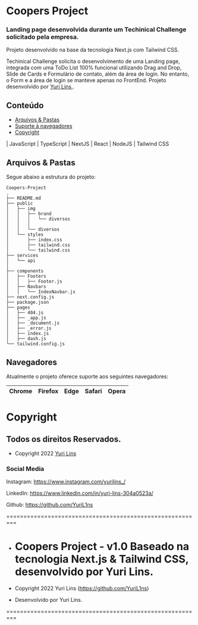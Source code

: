 # Coopers Project

### Landing page desenvolvida durante um Techinical Challenge solicitado pela empresa.

Projeto desenvolvido na base da tecnologia Next.js com Tailwind CSS.

Techinical Challenge solicita o desenvolvimento de uma Landing page, integrada com uma ToDo List 100% funcional utilizando Drag and Drop, Slide de Cards e Formulário de contato, além da área de login. No entanto, o Form e a área de login se manteve apenas no FrontEnd. Projeto desenvolvido por <a href="https://www.linkedin.com/in/yuri-lins-304a0523a/" target="_blank">Yuri Lins </a>.

## Conteúdo

-   [Arquivos & Pastas](#Arquivos)
-   [Suporte à navegadores](#Navegadores)
-   [Copyright](#Copyright)

| JavaScript | TypeScript | NextJS | React | NodeJS | Tailwind CSS

## Arquivos & Pastas

Segue abaixo a estrutura do projeto:

```
Coopers-Project
.
├── README.md
├── public
│   ├── img
│   │   ├── brand
│   │   │   └── diversos
│   │   │ 
│   │   └── diversos
│   └── styles
│       ├── index.css
│       ├── tailwind.css
│       └── tailwind.css
├── services
│   └── api
│
├── components
│   ├── Footers
│   │   ├── Footer.js
│   ├── Navbars
│   │   └── IndexNavbar.js
├── next.config.js
├── package.json
├── pages
│   ├── 404.js
│   ├── _app.js
│   ├── _document.js
│   ├── _error.js
│   ├── index.js
│   ├── dash.js
└── tailwind.config.js
```

## Navegadores

Atualmente o projeto oferece suporte aos seguintes navegadores:

| Chrome | Firefox | Edge | Safari | Opera |
| :----: | :-----: | :--: | :----: | :---: |

# Copyright

## Todos os direitos Reservados.

-   Copyright 2022 <a href="https://www.linkedin.com/in/yuri-lins-304a0523a/" target="_blank">Yuri Lins</a>

### Social Media

Instagram: <a href="https://www.instagram.com/yurilins_/" target="_blank">https://www.instagram.com/yurilins_/</a>

LinkedIn: <a href="https://www.linkedin.com/in/yuri-lins-304a0523a/" target="_blank">https://www.linkedin.com/in/yuri-lins-304a0523a/</a>

Github: <a href="https://github.com/YuriL1ns" target="_blank">https://github.com/YuriL1ns</a>

=========================================================

-   # Coopers Project - v1.0 Baseado na tecnologia Next.js & Tailwind CSS, desenvolvido por Yuri Lins.

-   Copyright 2022 Yuri Lins (https://github.com/YuriL1ns)
-   Desenvolvido por Yuri Lins.

=========================================================
